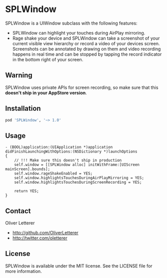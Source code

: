 # SPLWindow

SPLWindow is a UIWindow subclass with the following features:

- SPLWindow can highlight your touches during AirPlay mirroring.
- Rage shake your device and SPLWindow can take a screenshot of your current visible view hierarchy or record a video of your devices screen. Screenshots can be annotated by drawing on them and video recording happens in real time and can be stopped by tapping the record indicator in the bottom right of your screen.

## Warning

SPLWindow uses private APIs for screen recording, so make sure that this __doesn't ship in your AppStore version__.

## Installation

```ruby
pod 'SPLWindow', '~> 1.0'
```

## Usage

``` objc
- (BOOL)application:(UIApplication *)application didFinishLaunchingWithOptions:(NSDictionary *)launchOptions
{
	// !!! Make sure this doesn't ship in production
	self.window = [[SPLWindow alloc] initWithFrame:[UIScreen mainScreen].bounds];
	self.window.rageShakeEnabled = YES;
	self.window.highlightsTouchesDuringAirPlayMirroring = YES;
	self.window.highlightsTouchesDuringScreenRecording = YES;
	
	return YES;
}
```

## Contact
Oliver Letterer

- http://github.com/OliverLetterer
- http://twitter.com/oletterer

## License
SPLWindow is available under the MIT license. See the LICENSE file for more information.
